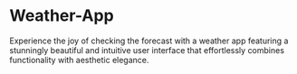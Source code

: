 # Weather-App
 Experience the joy of checking the forecast with a weather app featuring a stunningly beautiful and intuitive user interface that effortlessly combines functionality with aesthetic elegance.

